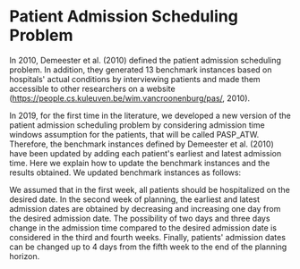 # Patient Admission Scheduling Problem

In 2010, Demeester et al. (2010) defined the patient admission scheduling problem. In addition, they generated 13 benchmark instances based on hospitals' actual conditions by interviewing patients and made them accessible to other researchers on a website (https://people.cs.kuleuven.be/wim.vancroonenburg/pas/, 2010). 

In 2019, for the first time in the literature, we developed a new version of the patient admission scheduling problem by considering admission time windows assumption for the patients, that will be called PASP_ATW. Therefore, the benchmark instances defined by Demeester et al. (2010) have been updated by adding each patient's earliest and latest admission time. Here we explain how to update the benchmark instances and the results obtained. We updated benchmark instances as follows:

We assumed that in the first week, all patients should be hospitalized on the desired date. In the second week of planning, the earliest and latest admission dates are obtained by decreasing and increasing one day from the desired admission date. The possibility of two days and three days change in the admission time compared to the desired admission date is considered in the third and fourth weeks. Finally, patients' admission dates can be changed up to 4 days from the fifth week to the end of the planning horizon.
